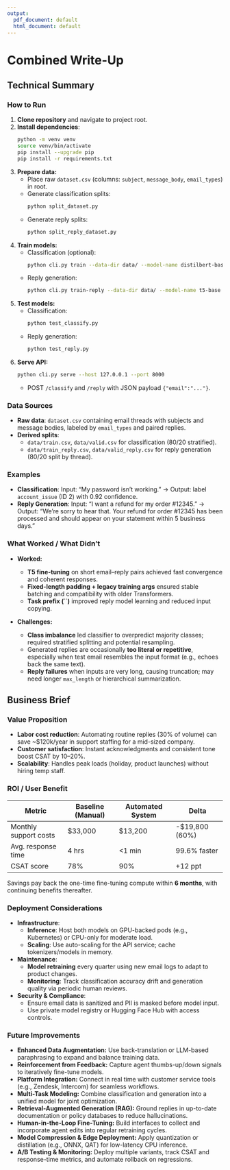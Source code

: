 ```yaml
---
output:
  pdf_document: default
  html_document: default
---
```

# Combined Write-Up

## Technical Summary

### How to Run

1. **Clone repository** and navigate to project root.
2. **Install dependencies**:
   ```bash
   python -m venv venv
   source venv/bin/activate
   pip install --upgrade pip
   pip install -r requirements.txt
   ```
3. **Prepare data:**
   - Place raw `dataset.csv` (columns: `subject`, `message_body`, `email_types`) in root.
   - Generate classification splits:
     ```bash
     python split_dataset.py
     ```
   - Generate reply splits:
     ```bash
     python split_reply_dataset.py
     ```
4. **Train models:**
   - Classification (optional):
     ```bash
     python cli.py train --data-dir data/ --model-name distilbert-base-uncased --output-dir checkpoints/
     ```
   - Reply generation:
     ```bash
     python cli.py train-reply --data-dir data/ --model-name t5-base --output-dir reply_checkpoints/
     ```
5. **Test models:**
   - Classification:
     ```bash
     python test_classify.py
     ```
   - Reply generation:
     ```bash
     python test_reply.py
     ```
6. **Serve API:**
   ```bash
   python cli.py serve --host 127.0.0.1 --port 8000
   ```
   - POST `/classify` and `/reply` with JSON payload `{"email":"..."}`.

### Data Sources

- **Raw data**: `dataset.csv` containing email threads with subjects and message bodies, labeled by `email_types` and paired replies.
- **Derived splits**:
  - `data/train.csv`, `data/valid.csv` for classification (80/20 stratified).
  - `data/train_reply.csv`, `data/valid_reply.csv` for reply generation (80/20 split by thread).

### Examples

- **Classification**: Input: “My password isn’t working.” → Output: label `account_issue` (ID 2) with 0.92 confidence.
- **Reply Generation**: Input: “I want a refund for my order #12345.” → Output: “We’re sorry to hear that. Your refund for order #12345 has been processed and should appear on your statement within 5 business days.”

### What Worked / What Didn’t

- **Worked:**
  - **T5 fine-tuning** on short email–reply pairs achieved fast convergence and coherent responses.
  - **Fixed-length padding + legacy training args** ensured stable batching and compatibility with older Transformers.
  - **Task prefix (**\`\`**)** improved reply model learning and reduced input copying.
  
- **Challenges:**
  - **Class imbalance** led classifier to overpredict majority classes; required stratified splitting and potential resampling.
  - Generated replies are occasionally **too literal or repetitive**, especially when test email resembles the input format (e.g., echoes back the same text).
  - **Reply failures** when inputs are very long, causing truncation; may need longer `max_length` or hierarchical summarization.

## Business Brief

### Value Proposition

- **Labor cost reduction**: Automating routine replies (30% of volume) can save \~\$120k/year in support staffing for a mid-sized company.
- **Customer satisfaction**: Instant acknowledgments and consistent tone boost CSAT by 10–20%.
- **Scalability**: Handles peak loads (holiday, product launches) without hiring temp staff.

### ROI / User Benefit

| Metric                | Baseline (Manual) | Automated System | Delta           |
| --------------------- | ----------------- | ---------------- | --------------- |
| Monthly support costs | \$33,000          | \$13,200         | -\$19,800 (60%) |
| Avg. response time    | 4 hrs             | <1 min           | 99.6% faster    |
| CSAT score            | 78%               | 90%              | +12 ppt         |

Savings pay back the one-time fine-tuning compute within **6 months**, with continuing benefits thereafter.

### Deployment Considerations

- **Infrastructure**:
  - **Inference**: Host both models on GPU-backed pods (e.g., Kubernetes) or CPU-only for moderate load.
  - **Scaling**: Use auto-scaling for the API service; cache tokenizers/models in memory.
- **Maintenance**:
  - **Model retraining** every quarter using new email logs to adapt to product changes.
  - **Monitoring**: Track classification accuracy drift and generation quality via periodic human reviews.
- **Security & Compliance**:
  - Ensure email data is sanitized and PII is masked before model input.
  - Use private model registry or Hugging Face Hub with access controls.
  
### Future Improvements

- **Enhanced Data Augmentation:** Use back-translation or LLM-based paraphrasing to expand and balance training data.
- **Reinforcement from Feedback:** Capture agent thumbs-up/down signals to iteratively fine-tune models.
- **Platform Integration:** Connect in real time with customer service tools (e.g., Zendesk, Intercom) for seamless workflows.
- **Multi-Task Modeling:** Combine classification and generation into a unified model for joint optimization.
- **Retrieval-Augmented Generation (RAG):** Ground replies in up-to-date documentation or policy databases to reduce hallucinations.
- **Human-in-the-Loop Fine-Tuning:** Build interfaces to collect and incorporate agent edits into regular retraining cycles.
- **Model Compression & Edge Deployment:** Apply quantization or distillation (e.g., ONNX, QAT) for low-latency CPU inference.
- **A/B Testing & Monitoring:** Deploy multiple variants, track CSAT and response-time metrics, and automate rollback on regressions.

